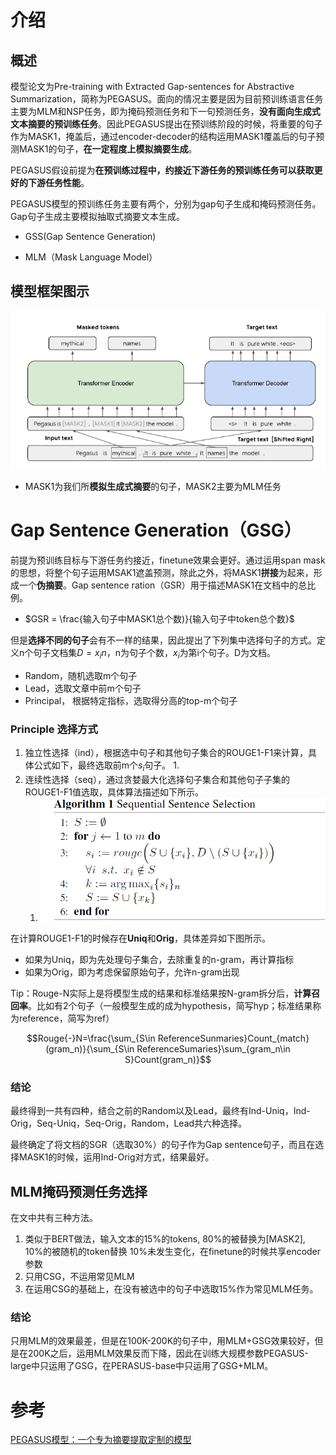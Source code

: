 # 介绍

## 概述

模型论文为Pre-training with Extracted Gap-sentences for Abstractive Summarization，简称为PEGASUS。面向的情况主要是因为目前预训练语言任务主要为MLM和NSP任务，即为掩码预测任务和下一句预测任务，**没有面向生成式文本摘要的预训练任务**。因此PEGASUS提出在预训练阶段的时候，将重要的句子作为MASK1，掩盖后，通过encoder-decoder的结构运用MASK1覆盖后的句子预测MASK1的句子，**在一定程度上模拟摘要生成**。

PEGASUS假设前提为**在预训练过程中，约接近下游任务的预训练任务可以获取更好的下游任务性能**。

PEGASUS模型的预训练任务主要有两个，分别为gap句子生成和掩码预测任务。Gap句子生成主要模拟抽取式摘要文本生成。

- GSS(Gap Sentence Generation)

- MLM（Mask Language Model）

## 模型框架图示

![image-20231213162325212](src/image-20231213162325212.png)

- MASK1为我们所**模拟生成式摘要**的句子，MASK2主要为MLM任务

# Gap Sentence Generation（GSG）

前提为预训练目标与下游任务约接近，finetune效果会更好。通过运用span mask的思想，将整个句子运用MSAK1遮盖预测，除此之外，将MASK1**拼接**为起来，形成一个**伪摘要**。Gap sentence ration（GSR）用于描述MASK1在文档中的总比例。

- $GSR = \frac{输入句子中MASK1总个数)}{输入句子中token总个数}$

但是**选择不同的句子**会有不一样的结果，因此提出了下列集中选择句子的方式。定义n个句子文档集$D = {x_i}n$，n为句子个数，$x_i$为第i个句子。D为文档。

- Random，随机选取m个句子
- Lead，选取文章中前m个句子
- Principal， 根据特定指标，选取得分高的top-m个句子

### Principle 选择方式

1. 独立性选择（ind），根据选中句子和其他句子集合的ROUGE1-F1来计算，具体公式如下，最终选取前m个$s_i$句子。
   1. 
2. 连续性选择（seq），通过贪婪最大化选择句子集合和其他句子子集的ROUGE1-F1值选取，具体算法描述如下所示。
   1. ![image-20231213165342464](src/image-20231213165342464.png)

在计算ROUGE1-F1的时候存在**Uniq**和**Orig**，具体差异如下图所示。

- 如果为Uniq，即为先处理句子集合，去除重复的n-gram，再计算指标
- 如果为Orig，即为考虑保留原始句子，允许n-gram出现

Tip：Rouge-N实际上是将模型生成的结果和标准结果按N-gram拆分后，**计算召回率**。比如有2个句子（一般模型生成的成为hypothesis，简写hyp；标准结果称为reference，简写为ref）

$$Rouge{-}N=\frac{\sum_{S\in ReferenceSunmaries}Count_{match}(gram_n)}{\sum_{S\in ReferenceSumaries}\sum_{gram_n\in S}Count(gram_n)}$$

### 结论

最终得到一共有四种，结合之前的Random以及Lead，最终有Ind-Uniq，Ind-Orig，Seq-Uniq，Seq-Orig，Random，Lead共六种选择。

最终确定了将文档的SGR（选取30%）的句子作为Gap sentence句子，而且在选择MASK1的时候，运用Ind-Orig对方式，结果最好。

## MLM掩码预测任务选择

在文中共有三种方法。

1. 类似于BERT做法，输入文本的15%的tokens, 80%的被替换为[MASK2], 10%的被随机的token替换 10%未发生变化，在finetune的时候共享encoder参数
2. 只用CSG，不运用常见MLM
3. 在运用CSG的基础上，在没有被选中的句子中选取15%作为常见MLM任务。

### 结论

只用MLM的效果最差，但是在100K-200K的句子中，用MLM+GSG效果较好，但是在200K之后，运用MLM效果反而下降，因此在训练大规模参数PEGASUS-large中只运用了GSG，在PERASUS-base中只运用了GSG+MLM。

# 参考

[PEGASUS模型：一个专为摘要提取定制的模型](https://zhuanlan.zhihu.com/p/214195504)